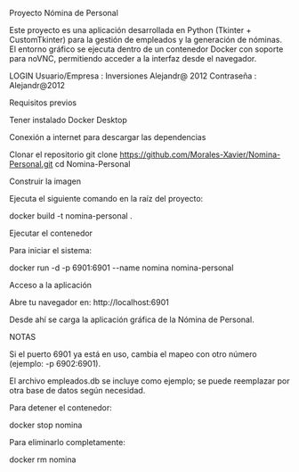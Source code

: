 Proyecto Nómina de Personal

Este proyecto es una aplicación desarrollada en Python (Tkinter + CustomTkinter) para la gestión de empleados y la generación de nóminas.
El entorno gráfico se ejecuta dentro de un contenedor Docker con soporte para noVNC, permitiendo acceder a la interfaz desde el navegador.


LOGIN
Usuario/Empresa : Inversiones Alejandr@ 2012
Contraseña : Alejandr@2012

Requisitos previos

Tener instalado Docker Desktop

Conexión a internet para descargar las dependencias

Clonar el repositorio
git clone https://github.com/Morales-Xavier/Nomina-Personal.git
cd Nomina-Personal

Construir la imagen

Ejecuta el siguiente comando en la raíz del proyecto:

docker build -t nomina-personal .

Ejecutar el contenedor

Para iniciar el sistema:

docker run -d -p 6901:6901 --name nomina nomina-personal

Acceso a la aplicación

Abre tu navegador en:
http://localhost:6901

Desde ahí se carga la aplicación gráfica de la Nómina de Personal.

NOTAS

Si el puerto 6901 ya está en uso, cambia el mapeo con otro número (ejemplo: -p 6902:6901).

El archivo empleados.db se incluye como ejemplo; se puede reemplazar por otra base de datos según necesidad.

Para detener el contenedor:

docker stop nomina

Para eliminarlo completamente:

docker rm nomina
